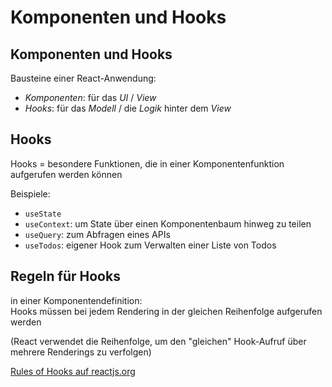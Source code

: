 # Komponenten und Hooks

## Komponenten und Hooks

Bausteine einer React-Anwendung:

- _Komponenten_: für das _UI_ / _View_
- _Hooks_: für das _Modell_ / die _Logik_ hinter dem _View_

## Hooks

Hooks = besondere Funktionen, die in einer Komponentenfunktion aufgerufen werden können

Beispiele:

- `useState`
- `useContext`: um State über einen Komponentenbaum hinweg zu teilen
- `useQuery`: zum Abfragen eines APIs
- `useTodos`: eigener Hook zum Verwalten einer Liste von Todos

## Regeln für Hooks

in einer Komponentendefinition:  
Hooks müssen bei jedem Rendering in der gleichen Reihenfolge aufgerufen werden

(React verwendet die Reihenfolge, um den "gleichen" Hook-Aufruf über mehrere Renderings zu verfolgen)

[Rules of Hooks auf reactjs.org](https://reactjs.org/docs/hooks-rules.html)
